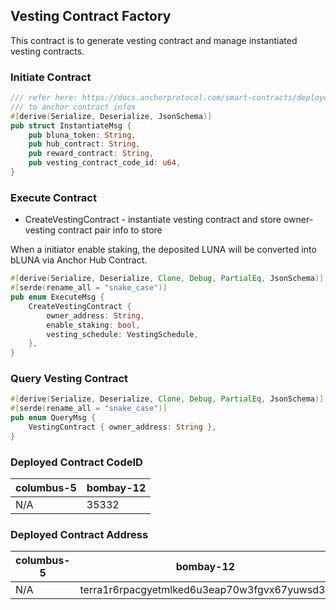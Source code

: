 ## Vesting Contract Factory

This contract is to generate vesting contract and manage instantiated vesting contracts.

### Initiate Contract

```rust
/// refer here: https://docs.anchorprotocol.com/smart-contracts/deployed-contracts#bluna-smart-contracts
/// to anchor contract infos
#[derive(Serialize, Deserialize, JsonSchema)]
pub struct InstantiateMsg {
    pub bluna_token: String,
    pub hub_contract: String,
    pub reward_contract: String,
    pub vesting_contract_code_id: u64,
}
```

### Execute Contract
* CreateVestingContract - instantiate vesting contract and store owner-vesting contract pair info to store

When a initiator enable staking, the deposited LUNA will be converted into bLUNA via Anchor Hub Contract.
```rust
#[derive(Serialize, Deserialize, Clone, Debug, PartialEq, JsonSchema)]
#[serde(rename_all = "snake_case")]
pub enum ExecuteMsg {
    CreateVestingContract {
        owner_address: String,
        enable_staking: bool,
        vesting_schedule: VestingSchedule,
    },
}
```

### Query Vesting Contract
```rust
#[derive(Serialize, Deserialize, Clone, Debug, PartialEq, JsonSchema)]
#[serde(rename_all = "snake_case")]
pub enum QueryMsg {
    VestingContract { owner_address: String },
}
```

### Deployed Contract CodeID

| columbus-5 | bombay-12 |
| ---------- | --------- |
| N/A        | 35332     |

### Deployed Contract Address

| columbus-5 | bombay-12                                    |
| ---------- | -------------------------------------------- |
| N/A        | terra1r6rpacgyetmlked6u3eap70w3fgvx67yuwsd3v |
